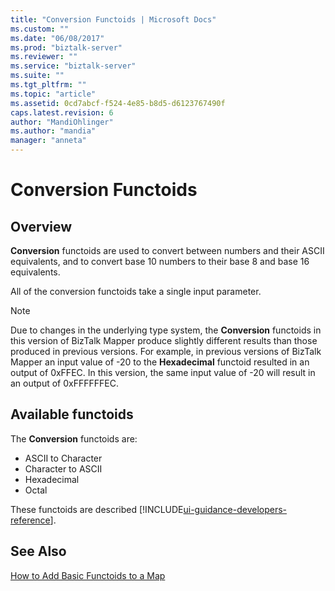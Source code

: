 ```yaml
---
title: "Conversion Functoids | Microsoft Docs"
ms.custom: ""
ms.date: "06/08/2017"
ms.prod: "biztalk-server"
ms.reviewer: ""
ms.service: "biztalk-server"
ms.suite: ""
ms.tgt_pltfrm: ""
ms.topic: "article"
ms.assetid: 0cd7abcf-f524-4e85-b8d5-d6123767490f
caps.latest.revision: 6
author: "MandiOhlinger"
ms.author: "mandia"
manager: "anneta"
---
```

# Conversion Functoids

## Overview
**Conversion** functoids are used to convert between numbers and their ASCII equivalents, and to convert base 10 numbers to their base 8 and base 16 equivalents.  
  
 All of the conversion functoids take a single input parameter.  
  
> [!NOTE]
>  Due to changes in the underlying type system, the **Conversion** functoids in this version of BizTalk Mapper produce slightly different results than those produced in previous versions. For example, in previous versions of BizTalk Mapper an input value of -20 to the **Hexadecimal** functoid resulted in an output of 0xFFEC. In this version, the same input value of -20 will result in an output of 0xFFFFFFEC.  

## Available functoids  
 The **Conversion** functoids are: 

* ASCII to Character
* Character to ASCII
* Hexadecimal
* Octal

These functoids are described [!INCLUDE[ui-guidance-developers-reference](../includes/ui-guidance-developers-reference.md)]. 

## See Also  
 [How to Add Basic Functoids to a Map](../core/how-to-add-basic-functoids-to-a-map.md)   
